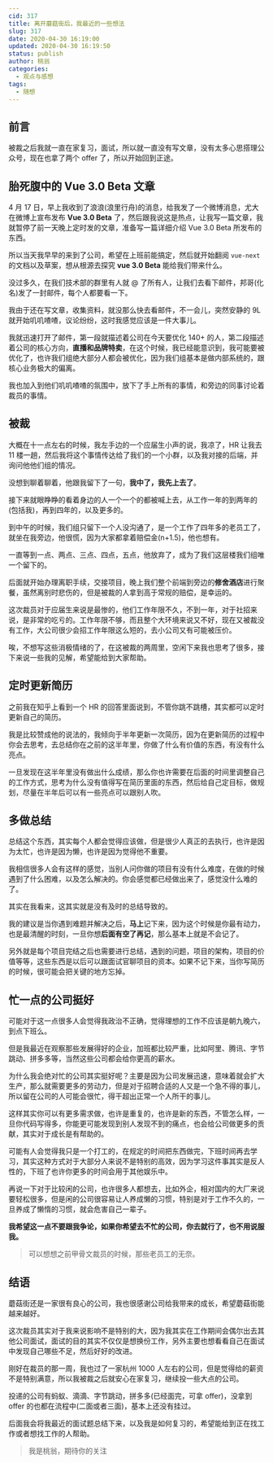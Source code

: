 ```yaml
---
cid: 317
title: 离开蘑菇街后，我最近的一些想法
slug: 317
date: 2020-04-30 16:19:00
updated: 2020-04-30 16:19:50
status: publish
author: 桃翁
categories: 
  - 观点与感想
tags: 
  - 随想
---
```



## 前言 

被裁之后我就一直在家复习，面试，所以就一直没有写文章，没有太多心思搭理公众号，现在也拿了两个 offer 了，所以开始回到正途。

##  胎死腹中的 Vue 3.0 Beta 文章
4  月 17 日，早上我收到了浪浪(浪里行舟)的消息，给我发了一个微博消息，尤大在微博上宣布发布 **Vue 3.0 Beta** 了，然后跟我说这是热点，让我写一篇文章，我就暂停了前一天晚上定时发的文章，准备写一篇详细介绍 Vue 3.0 Beta 所发布的东西。

所以当天我早早的来到了公司，希望在上班前能搞定，然后就开始翻阅 `vue-next` 的文档以及草案，想从根源去探究 **vue 3.0 Beta** 能给我们带来什么。

没过多久，在我们技术部的群里有人就 @ 了所有人，让我们去看下邮件，邦哥(化名)发了一封邮件，每个人都要看一下。

我由于还在写文章，收集资料，就没那么快去看邮件，不一会儿，突然安静的 9L 就开始叽叽喳喳，议论纷纷，这时我感觉应该是一件大事儿。

我就迅速打开了邮件，第一段就描述着公司在今天要优化 140+  的人，第二段描述着公司的核心方向，**直播和品牌特卖**，在这个时候，我已经能意识到，我可能要被优化了，也许我们组绝大部分人都会被优化，因为我们组基本是做内部系统的，跟核心业务极大的偏离。

我也加入到他们叽叽喳喳的氛围中，放下了手上所有的事情，和旁边的同事讨论着裁员的事情。

## 被裁 
大概在十一点左右的时候，我左手边的一个应届生小声的说，我凉了，HR 让我去 11 楼一趟，然后我将这个事情传达给了我们的一个小群，以及我对接的后端，并询问他他们组的情况。

没想到聊着聊着，他跟我留下了一句，**我中了，我先上去了**。

接下来就眼睁睁的看着身边的人一个一个的都被喊上去，从工作一年的到两年的(包括我)，再到四年的，以及更多的。

到中午的时候，我们组只留下一个人没沟通了，是一个工作了四年多的老员工了，就坐在我旁边，他很慌，因为大家都拿着赔偿金(n+1.5)，他也想有。

一直等到一点、两点、三点、四点，五点，他放弃了，成为了我们这层楼我们组唯一个留下的。

后面就开始办理离职手续，交接项目，晚上我们整个前端到旁边的**修舍酒店**进行聚餐，虽然离别时悲伤的，但是被裁的人拿到高于常规的赔偿，是幸运的。

这次裁员对于应届生来说是最惨的，他们工作年限不久，不到一年，对于社招来说，是非常的吃亏的。工作年限不够，而且整个大环境来说又不好，现在又被裁没有工作，大公司很少会招工作年限这么短的，去小公司又有可能被压价。

唉，不想写这些消极情绪的了，在这被裁的两周里，空闲下来我也思考了很多，接下来说一些我的见解，希望能给到大家帮助。

## 定时更新简历 
之前我在知乎上看到一个 HR 的回答里面说到，不管你跳不跳槽，其实都可以定时更新自己的简历。

我是比较赞成他的说法的，我倾向于半年更新一次简历，因为在更新简历的过程中你会去思考，去总结你在之前的这半年里，你做了什么有价值的东西，有没有什么亮点。

一旦发现在这半年里没有做出什么成绩，那么你也许需要在后面的时间里调整自己的工作方式，思考为什么没有值得写在简历里面的东西，然后给自己定目标，做规划，尽量在半年后可以有一些亮点可以跟别人吹。

## 多做总结
总结这个东西，其实每个人都会觉得应该做，但是很少人真正的去执行，也许是因为太忙，也许是因为懒，也许是因为觉得他不重要。

我相信很多人会有这样的感觉，当别人问你做的项目有没有什么难度，在做的时候遇到了什么困难，以及怎么解决的。你会感觉都已经做出来了，感觉没什么难的了。

其实在我看来，这其实就是没有及时的总结导致的。

我的建议是当你遇到难题并解决之后，**马上**记下来，因为这个时候是你最有动力，也是最清醒的时刻，一旦你想**后面有空了再记**，那么基本上就是不会记了。

另外就是每个项目完结之后也需要进行总结，遇到的问题，项目的架构，项目的价值等等，这些东西是以后可以跟面试官聊项目的资本。如果不记下来，当你写简历的时候，很可能会把关键的地方忘掉。

## 忙一点的公司挺好
可能对于这一点很多人会觉得我政治不正确，觉得理想的工作不应该是朝九晚六，到点下班么。

但是我最近在观察那些发展得好的企业，加班都比较严重，比如阿里、腾讯、字节跳动、拼多多等，当然这些公司都会给你更高的薪水。

为什么我会绝对忙的公司其实挺好呢？主要是因为公司发展迅速，意味着就会扩大生产，那么就需要更多的劳动力，但是对于招聘合适的人又是一个急不得的事儿，所以留在公司的人可能会很忙，得干超出正常一个人所干的事儿。

这样其实你可以有更多需求做，也许是重复的，也许是新的东西，不管怎么样，一旦你代码写得多，你能更可能发现到别人发现不到的痛点，也会给公司做更多的贡献，其实对于成长是有帮助的。

可能有人会觉得我只是一个打工的，在规定的时间把东西做完，下班时间再去学习，其实这种方式对于大部分人来说不是特别的高效，因为学习这件事其实是反人性的，下班了也许你更多的时间会用于其他娱乐中。

再说一下对于比较闲的公司，也许很多人都想去，比如外企，相对国内的大厂来说要轻松很多，但是闲的公司很容易让人养成懒的习惯，特别是对于工作不久的，一旦养成了懒惰的习惯，就会危害自己一辈子。

**我希望这一点不要跟我争论，如果你希望去不忙的公司，你去就行了，也不用说服我。**

>  可以想想之前甲骨文裁员的时候，那些老员工的无奈。

## 结语
蘑菇街还是一家很有良心的公司，我也很感谢公司给我带来的成长，希望蘑菇街能越来越好。

这次裁员其实对于我来说影响不是特别的大，因为我其实在工作期间会偶尔出去其他公司面试，面试的目的其实不仅仅是想换份工作，另外主要也想看看自己在面试中发现自己哪些不足，然后好好的改进。

 刚好在裁员的那一周，我也过了一家杭州 1000 人左右的公司，但是觉得给的薪资不是特别满意，所以我被裁之后就安心在家复习，继续投一些大点的公司。

投递的公司有蚂蚁、滴滴、字节跳动，拼多多(已经面完，可拿 offer)，没拿到 offer 的也都在流程中(二面或者三面)，基本上还没有挂过。

后面我会将我最近的面试题总结下来，以及我是如何复习的，希望能给到正在找工作或者想找工作的人帮助。

>  我是桃翁，期待你的关注
                       

